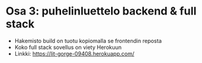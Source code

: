 # Osa 3: puhelinluettelo backend & full stack

- Hakemisto build on tuotu kopiomalla se frontendin reposta
- Koko full stack sovellus on viety Herokuun
- Linkki: https://lit-gorge-09408.herokuapp.com/
